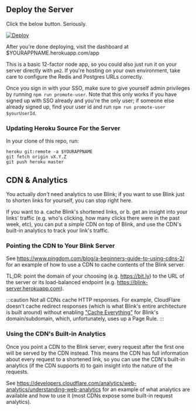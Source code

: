 ## Deploy the Server

Click the below button. Seriously.

[![Deploy](https://www.herokucdn.com/deploy/button.svg)](https://heroku.com/deploy)

After you're done deploying, visit the dashboard at $YOURAPPNAME.herokuapp.com/app

This is a basic 12-factor node app, so you could also just run it on your server directly with `pm2`. If you're hosting on your own environment, take care to configure the Redis and Postgres URLs correctly.

Once you sign in with your SSO, make sure to give yourself admin privileges by running `npm run promote-user`. Note that this only works if you have signed up with SSO already and you're the only user; if someone else already signed up, find your user id and run `npm run promote-user $yourUserId`.

### Updating Heroku Source For the Server

In your clone of this repo, run:

    heroku git:remote -a $YOURAPPNAME
    git fetch origin vX.Y.Z
    git push heroku master

## CDN & Analytics

You actually _don't_ need analytics to use Blink; if you want to use Blink just to shorten links for yourself, you can stop right here.

If you want to a. cache Blink's shortened links, or b. get an insight into your links' traffic (e.g. who's clicking, how many clicks there were in the past week, etc), you can put a _simple_ CDN on top of Blink, and use the CDN's built-in analytics to track your link's traffic.

### Pointing the CDN to Your Blink Server

See https://www.pingdom.com/blog/a-beginners-guide-to-using-cdns-2/ for an example of how to use a CDN to cache contents of the Blink server.

TL;DR: point the domain of your choosing (e.g. https://bit.ly) to the URL of the server or its load-balanced endpoint (e.g. https://blink-server.herokuapp.com).

:::caution
Not all CDNs cache HTTP responses. For example, CloudFlare doesn't cache redirect responses (which is what Blink's entire architecture is built around) without enabling ["Cache Everything"](https://support.cloudflare.com/hc/en-us/articles/202775670) for Blink's domain/subdomain, which, unfortunately, uses up a Page Rule.
:::

### Using the CDN's Built-in Analytics

Once you point a CDN to the Blink server, every request after the first one will be served by the CDN instead. This means the CDN has full information about every request to a shortened link, so you can use the CDN's built-in analytics (if the CDN supports it) to gain insight into the nature of the requests.

See https://developers.cloudflare.com/analytics/web-analytics/understanding-web-analytics for an example of what analytics are available and how to use it (most CDNs expose some built-in request analytics).
